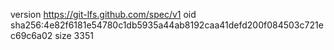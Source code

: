 version https://git-lfs.github.com/spec/v1
oid sha256:4e82f6181e54780c1db5935a44ab8192caa41defd200f084503c721ec69c6a02
size 3351
